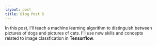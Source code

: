 ```yaml
---
layout: post
title: Blog Post 5
---
```


In this post, I'll teach a machine learning algorithm to distinguish between pictures of dogs and pictures of cats. I'll use new skills and concepts related to image classfication in **Tensorflow**. 

